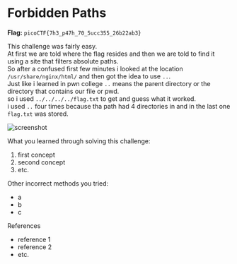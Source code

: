 # Forbidden Paths

**Flag:** `picoCTF{7h3_p47h_70_5ucc355_26b22ab3}`

This challenge was fairly easy.<br>
At first we are told where the flag resides and then we are told to find it using a site that filters absolute paths.<br>
So after a confused first few minutes i looked at the location `/usr/share/nginx/html/` and then got the idea to use `..`.<br>
Just like i learned in pwn college `..` means the parent directory or the directory that contains our file or pwd.<br>
so i used `../../../../flag.txt` to get and guess what it worked.<br>
i used `..` four times because tha path had 4 directories in and in the last one `flag.txt` was stored.<br>


![screenshot](<img width="1037" alt="Screenshot 2024-11-08 at 4 16 10 PM" src="https://github.com/user-attachments/assets/224f6b73-91a4-43b5-a2a5-a34efe733126">)


What you learned through solving this challenge:

1. first concept
2. second concept
3. etc.

Other incorrect methods you tried:

- a
- b
- c

References

- reference 1
- reference 2
- etc.
